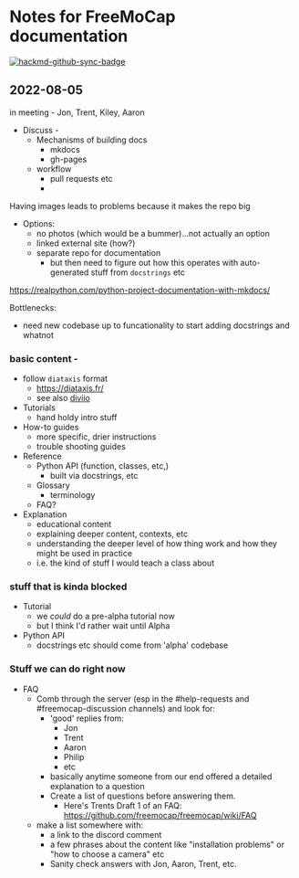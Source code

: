 # Notes for FreeMoCap documentation

[![hackmd-github-sync-badge](https://hackmd.io/NTvpX391SfWBnJa0VF9UAQ/badge)](https://hackmd.io/NTvpX391SfWBnJa0VF9UAQ)




## 2022-08-05 
 in meeting - Jon, Trent, Kiley, Aaron
 
 - Discuss - 
     - Mechanisms of building docs
         - mkdocs
         - gh-pages
     - workflow
         - pull requests etc
         - 

Having images leads to problems because it makes the repo big 
- Options: 
    - no photos (which would be a bummer)...not actually an option
    - linked external site (how?)
    - separate repo for documentation
        - but then need to figure out how this operates with auto-generated stuff from `docstrings` etc


https://realpython.com/python-project-documentation-with-mkdocs/

Bottlenecks: 
 - need new codebase up to funcationality to start adding docstrings and whatnot
### basic content - 
 - follow `diataxis` format
     - https://diataxis.fr/
     - see also [diviio](https://documentation.divio.com/)
 - Tutorials
     - hand holdy intro stuff
 - How-to guides
     - more specific, drier instructions
     - trouble shooting guides
 - Reference
     - Python API (function, classes, etc,)
         - built via docstrings, etc
     - Glossary
         - terminology
     - FAQ?
 - Explanation
     - educational content
     - explaining deeper content, contexts, etc
     - understanding the deeper level of how thing work and how they might be used in practice
     - i.e. the kind of stuff I would teach a class about
 
### stuff that is kinda blocked
- Tutorial 
    - we *could* do a pre-alpha tutorial now
    - but I think I'd rather wait until Alpha
- Python API 
    - docstrings etc should come from 'alpha' codebase
### Stuff we can do right now
- FAQ
    - Comb through the server (esp in the #help-requests and #freemocap-discussion channels) and look for:
        - 'good' replies from:
            - Jon
            - Trent
            - Aaron
            - Philip
            - etc
        - basically anytime someone from our end offered a detailed explanation to a question
        - Create a list of questions before answering them. 
            - Here's Trents Draft 1 of an FAQ: https://github.com/freemocap/freemocap/wiki/FAQ
    - make a list somewhere with: 
        - a link to the discord comment
        - a few phrases about the content like "installation problems" or "how to choose a camera" etc
        - Sanity check answers with Jon, Aaron, Trent, etc. 
